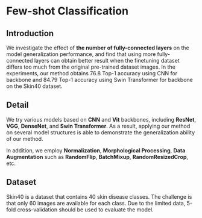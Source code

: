 # Few-shot Classification

## Introduction

We investigate the effect of **the number of fully-connected layers** on the model generalization performance, and find that using more fully-connected layers can obtain better result when the finetuning dataset differs too much from the original pre-trained dataset images. In the experiments, our method obtains 76.8 Top-1 accuracy using CNN for backbone and 84.79 Top-1 accuracy using Swin Transformer for backbone on the Skin40 dataset.

## Detail

We try various models based on **CNN** and **Vit** backbones, including **ResNet**, **VGG**, **DenseNet**, and **Swin Transformer**. As a result, applying our
method on several model structures is able to demonstrate the generalization ability of our method.

In addition, we employ **Normalization**, **Morphological Processing**,  **Data Augmentation** such as **RandomFlip**, **BatchMixup**, **RandomResizedCrop**, etc.

## Dataset

Skin40 is a dataset that contains 40 skin disease classes. The challenge is that only 60 images are available for each class. Due to the limited data, 5-fold cross-validation should be used to evaluate the model.
